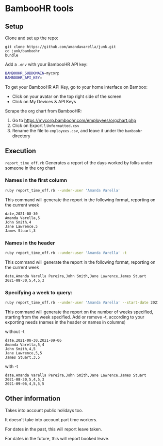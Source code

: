 # BambooHR tools

## Setup

Clone and set up the repo:

```
git clone https://github.com/amandavarella/junk.git
cd junk/bamboohr
bundle
```

Add a `.env` with your BambooHR API key:

``` bash
BAMBOOHR_SUBDOMAIN=mycorp
BAMBOOHR_API_KEY=
```
To get your BambooHR API Key, go to your home interface on Bamboo:
* Click on your avatar on the top right side of the screen
* Click on My Devices & API Keys

Scrape the org chart from BambooHR:

1. Go to https://mycorp.bamboohr.com/employees/orgchart.php
1. Click on Export \  `Unformatted.csv`
1. Rename the file to `employees.csv`, and leave it under the  `bamboohr` directory


## Execution

`report_time_off.rb` Generates a report of the days worked by folks under someone in the org chart

### Names in the first column

``` bash
ruby report_time_off.rb --under-user 'Amanda Varella'
```

This command will generate the report in the following format, reporting on the current week
```
date,2021-08-30
Amanda Varella,5
John Smith,4
Jane Lawrence,5
James Stuart,3
```
### Names in the header

``` bash
ruby report_time_off.rb --under-user 'Amanda Varella' -t
```
This command will generate the report in the following format, reporting on the current week
```
date,Amanda Varella Pereira,John Smith,Jane Lawrence,James Stuart
2021-08-30,5,4,5,3
```

### Specifying a week to query:

``` bash
ruby report_time_off.rb --under-user 'Amanda Varella' --start-date 2021-08-30 --weeks 2 <-t>
```
This command will generate the report on the number of weeks specified, starting from the week specified. Add or remove -t, according to your exporting needs (names in the header or names in columns)

without -t
```
date,2021-08-30,2021-09-06
Amanda Varella,5,4
John Smith,4,5
Jane Lawrence,5,5
James Stuart,3,5
```

with -t
```
date,Amanda Varella Pereira,John Smith,Jane Lawrence,James Stuart
2021-08-30,5,4,5,3
2021-09-06,4,5,5,5
```

## Other information

Takes into account public holidays too.

It doesn't take into account part time workers.

For dates in the past, this will report leave taken.

For dates in the future, this will report booked leave.

